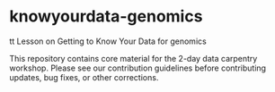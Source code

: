 # knowyourdata-genomics
tt
Lesson on Getting to Know Your Data for genomics

This repository contains core material for the 2-day data carpentry workshop. Please see our contribution guidelines before contributing updates, bug fixes, or other corrections.
